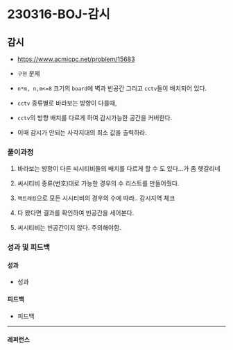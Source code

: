 # 230316-BOJ-감시

## 감시

- https://www.acmicpc.net/problem/15683

- `구현` 문제

- `n*m, n,m<=8` 크기의 `board`에 벽과 빈공간 그리고 `cctv`들이 배치되어 있다.

- `cctv` 종류별로 바라보는 방향이 다를때,

- `cctv`의 방향 배치를 다르게 하여 감시가능한 공간을 커버한다.

- 이때 감시가 안되는 사각지대의 최소 값을 출력하라.

### 풀이과정

1. 바라보는 뱡항이 다른 씨시티비들의 배치를 다르게 할 수 도 있다...가 좀 헷갈리네

2. 씨시티비 종류(번호)대로 가능한 경우의 수 리스트를 만들어줬다.

3. `백트래킹`으로 모든 시시티비의 경우의 수에 따라.. 감시지역 체크

4. 다 봤다면 결과를 확인하여 빈공간을 세어본다.

5. 씨시티비는 빈공간이지 않다. 주의해야함.

### 성과 및 피드백

#### 성과

- 성과

#### 피드백

- 피드백

--- 

#### 레퍼런스

> 
